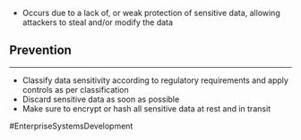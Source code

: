 - Occurs due to a lack of, or weak protection of sensitive data, allowing attackers to steal and/or modify the data 

## Prevention
---
- Classify data sensitivity according to regulatory requirements and apply controls as per classification
- Discard sensitive data as soon as possible
- Make sure to encrypt or hash all sensitive data at rest and in transit

#EnterpriseSystemsDevelopment 